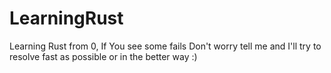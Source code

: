 # LearningRust
Learning Rust from 0, If You see some fails Don't worry tell me and I'll try to resolve fast as possible or in the better way :)
